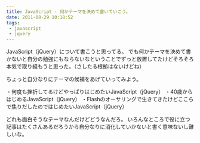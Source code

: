 ```yaml
---
title: JavaScript - 何かテーマを決めて書いていこう。
date: 2011-08-29 10:18:52
tags: 
 - javascript
 - jquery 
---
```

JavaScript（jQuery）について書こうと思ってる。
でも何かテーマを決めて書かないと自分の勉強にもならないなということでずっと放置してたけどそろそろ本気で取り組もうと思った。（さしたる根拠はないけどね）

<!-- more -->

ちょっと自分なりにテーマの候補をあげていってみよう。

・何度も挫折してるけどやっぱりはじめたいJavaScript（jQuery）
・40歳からはじめるJavaScript（jQuery）
・Flashのオーサリングで生きてきたけどここらで焦りだしたのではじめたいJavaScript（jQuery）

どれも面白そうなテーマなんだけどどうなんだろ。
いろんなところで役に立つ記事はたくさんあるだろうから自分なりに消化していかないと書く意味ないし難しいな。
